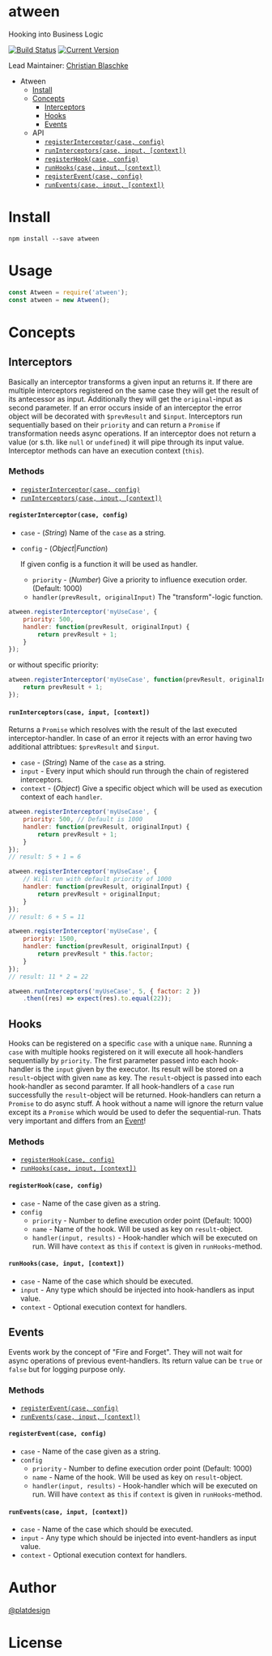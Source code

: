 # atween

Hooking into Business Logic




[![Build Status](https://travis-ci.org/platdesign/atween.svg?branch=master)](https://travis-ci.org/platdesign/atween)
[![Current Version](https://img.shields.io/npm/v/atween.svg)](https://www.npmjs.com/package/atween)

Lead Maintainer: [Christian Blaschke](https://github.com/platdesign)


- Atween
	- [Install](#install)
	- [Concepts](#concepts)
		- [Interceptors](#interceptors)
		- [Hooks](#hooks)
		- [Events](#events)	
	- API
		- [`registerInterceptor(case, config)`](#registerinterceptorcase-config)
		- [`runInterceptors(case, input, [context])`](#runinterceptorscase-input-context)
		- [`registerHook(case, config)`](#registerhookcase-config)
		- [`runHooks(case, input, [context])`](#runhookscase-input-context)
		- [`registerEvent(case, config)`](#registereventcase-config)
		- [`runEvents(case, input, [context])`](#runeventscase-input-context)
			




# Install

`npm install --save atween`

# Usage

```js
const Atween = require('atween');
const atween = new Atween();
```







# Concepts


## Interceptors

Basically an interceptor transforms a given input an returns it. If there are multiple interceptors registered on the same case they will get the result of its antecessor as input. Additionally they will get the `original`-input as second parameter. If an error occurs inside of an interceptor the error object will be decorated with `$prevResult` and `$input`. Interceptors run sequentially based on their `priority` and can return a `Promise` if transformation needs async operations. If an interceptor does not return a value (or s.th. like `null` or `undefined`) it will pipe through its input value.
Interceptor methods can have an execution context (`this`).

### Methods

- [`registerInterceptor(case, config)`](#registerinterceptorcase-config)
- [`runInterceptors(case, input, [context])`](#runinterceptorscase-input-context)




#### `registerInterceptor(case, config)`

- `case` - (*String*) Name of the `case` as a string.
- `config` - (*Object*|*Function*)

	If given config is a function it will be used as handler.
	
	- `priority` - (*Number*) Give a priority to influence execution order. (Default: 1000) 
	- `handler(prevResult, originalInput)` The "transform"-logic function.

```js
atween.registerInterceptor('myUseCase', {
	priority: 500,
	handler: function(prevResult, originalInput) {
		return prevResult + 1;
	}
});
```

or without specific priority:

```js
atween.registerInterceptor('myUseCase', function(prevResult, originalInput) {
	return prevResult + 1;
});
```





#### `runInterceptors(case, input, [context])`

Returns a `Promise` which resolves with the result of the last executed interceptor-handler. In case of an error it rejects with an error having two additional attribtues: `$prevResult` and `$input`.

- `case` - (*String*) Name of the `case` as a string.
- `input` - Every input which should run through the chain of registered interceptors.
- `context` - (*Object*) Give a specific object which will be used as execution context of each `handler`.


```js
atween.registerInterceptor('myUseCase', {
	priority: 500, // Default is 1000
	handler: function(prevResult, originalInput) {
		return prevResult + 1;
	}
});
// result: 5 + 1 = 6

atween.registerInterceptor('myUseCase', {
	// Will run with default priority of 1000
	handler: function(prevResult, originalInput) {
		return prevResult + originalInput;
	}
});
// result: 6 + 5 = 11

atween.registerInterceptor('myUseCase', {
	priority: 1500,
	handler: function(prevResult, originalInput) {
		return prevResult * this.factor;
	}
});
// result: 11 * 2 = 22

atween.runInterceptors('myUseCase', 5, { factor: 2 })
	.then((res) => expect(res).to.equal(22));
```



















## Hooks

Hooks can be registered on a specific `case` with a unique `name`. Running a `case` with multiple hooks registered on it will execute all hook-handlers sequentially by `priority`. The first parameter passed into each hook-handler is the `input` given by the executor. Its result will be stored on a `result`-object with given `name` as key. The `result`-object is passed into each hook-handler as second paramter. If all hook-handlers of a `case` run successfully the `result`-object will be returned. Hook-handlers can return a `Promise` to do async stuff. A hook without a name will ignore the return value  except its a `Promise` which would be used to defer the sequential-run. Thats very important and differs from an [Event](#event)!

### Methods

- [`registerHook(case, config)`](#registerhookcase-config)
- [`runHooks(case, input, [context])`](#runhookscase-input-context)


#### `registerHook(case, config)`

- `case` - Name of the case given as a string.
- `config`
	- `priority` - Number to define execution order point (Default: 1000)
	- `name` - Name of the hook. Will be used as key on `result`-object.
	- `handler(input, results)` - Hook-handler which will be executed on run. Will have `context` as `this` if `context` is given in `runHooks`-method.


#### `runHooks(case, input, [context])`

- `case` - Name of the case which should be executed.
- `input` - Any type which should be injected into hook-handlers as input value.
- `context` - Optional execution context for handlers.





## Events

Events work by the concept of "Fire and Forget". They will not wait for async operations of previous event-handlers. Its return value can be `true` or `false` but for logging purpose only.



### Methods

- [`registerEvent(case, config)`](#registereventcase-config)
- [`runEvents(case, input, [context])`](#runeventscase-input-context)


#### `registerEvent(case, config)`

- `case` - Name of the case given as a string.
- `config`
	- `priority` - Number to define execution order point (Default: 1000)
	- `name` - Name of the hook. Will be used as key on `result`-object.
	- `handler(input, results)` - Hook-handler which will be executed on run. Will have `context` as `this` if `context` is given in `runHooks`-method.


#### `runEvents(case, input, [context])`

- `case` - Name of the case which should be executed.
- `input` - Any type which should be injected into event-handlers as input value.
- `context` - Optional execution context for handlers.








# Author

[@platdesign](https://twitter.com/platdesign)

# License
